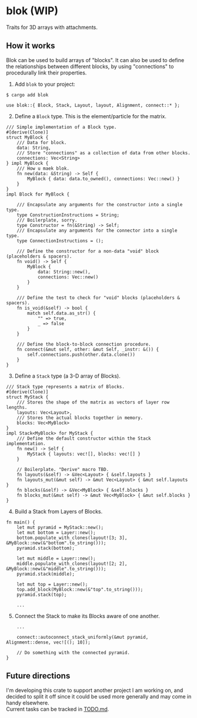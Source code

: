 
# blok (WIP)
Traits for 3D arrays with attachments.

## How it works
Blok can be used to build arrays of "blocks".
It can also be used to define the relationships between different blocks,
by using "connections" to procedurally link their properties.

1. Add `blok` to your project:
```
$ cargo add blok
```
```
use blok::{ Block, Stack, Layout, layout, Alignment, connect::* };
```

2. Define a `Block` type. This is the element/particle for the matrix.
```
/// Simple implementation of a Block type.
#[derive(Clone)]
struct MyBlock {
    /// Data for block.
    data: String,
    /// Store "connections" as a collection of data from other blocks.
    connections: Vec<String>
} impl MyBlock {
    /// How u maek blok.
    fn new(data: &String) -> Self {
        MyBlock { data: data.to_owned(), connections: Vec::new() }
    }
}
impl Block for MyBlock {

    /// Encapsulate any arguments for the constructor into a single type.
    type ConstructionInstructions = String;
    /// Boilerplate, sorry.
    type Constructor = fn(&String) -> Self;
    /// Encapsulate any arguments for the connector into a single type.
    type ConnectionInstructions = ();

    /// Define the constructor for a non-data "void" block (placeholders & spacers).
    fn void() -> Self {
        MyBlock {
            data: String::new(),
            connections: Vec::new()
        }
    }

    /// Define the test to check for "void" blocks (placeholders & spacers).
    fn is_void(&self) -> bool {
        match self.data.as_str() {
            "" => true,
            _ => false
        }
    }

    /// Define the block-to-block connection procedure.
    fn connect(&mut self, other: &mut Self, _instr: &()) {
        self.connections.push(other.data.clone())
    }
}
```

3. Define a `Stack` type (a 3-D array of Blocks).
```
/// Stack type represents a matrix of Blocks.
#[derive(Clone)]
struct MyStack {
    /// Stores the shape of the matrix as vectors of layer row lengths.
    layouts: Vec<Layout>,
    /// Stores the actual blocks together in memory.
    blocks: Vec<MyBlock>
}
impl Stack<MyBlock> for MyStack {
    /// Define the default constructor within the Stack implementation.
    fn new() -> Self {
        MyStack { layouts: vec![], blocks: vec![] }
    }

    // Boilerplate. "Derive" macro TBD.
    fn layouts(&self) -> &Vec<Layout> { &self.layouts }
    fn layouts_mut(&mut self) -> &mut Vec<Layout> { &mut self.layouts }
    fn blocks(&self) -> &Vec<MyBlock> { &self.blocks }
    fn blocks_mut(&mut self) -> &mut Vec<MyBlock> { &mut self.blocks }
}
```

4. Build a Stack from Layers of Blocks.
```
fn main() {
    let mut pyramid = MyStack::new();
    let mut bottom = Layer::new();
    bottom.populate_with_clones(layout![3; 3], &MyBlock::new(&"bottom".to_string()));
    pyramid.stack(bottom);

    let mut middle = Layer::new();
    middle.populate_with_clones(layout![2; 2], &MyBlock::new(&"middle".to_string()));
    pyramid.stack(middle);

    let mut top = Layer::new();
    top.add_block(MyBlock::new(&"top".to_string()));
    pyramid.stack(top);

    ...

```

5. Connect the Stack to make its Blocks aware of one another.
```
    ...

    connect::autoconnect_stack_uniformly(&mut pyramid, Alignment::dense, vec![(); 10]);

    // Do something with the connected pyramid.
}
```

## Future directions
I'm developing this crate to support another project I am working on, and decided
to split it off since it could be used more generally and may come in handy elsewhere.
<br>
Current tasks can be tracked in [TODO.md](/TODO.md). <br>
